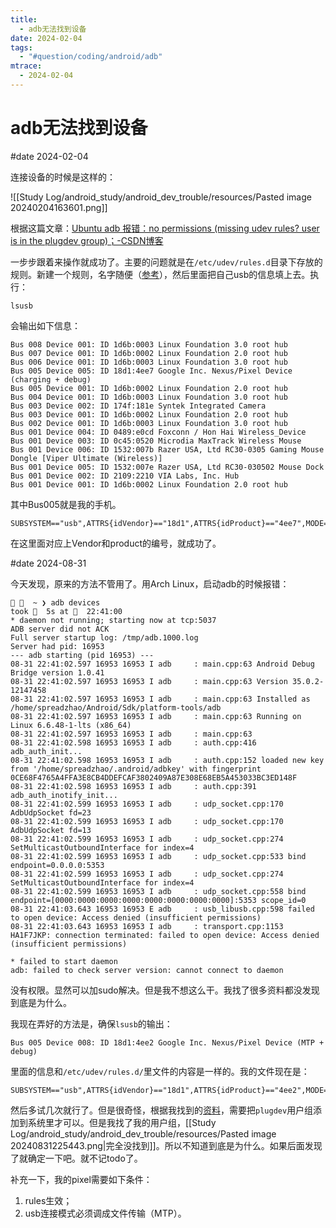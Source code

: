 ```yaml
---
title:
  - adb无法找到设备
date: 2024-02-04
tags:
  - "#question/coding/android/adb"
mtrace:
  - 2024-02-04
---
```


# adb无法找到设备

#date 2024-02-04

连接设备的时候是这样的：

![[Study Log/android_study/android_dev_trouble/resources/Pasted image 20240204163601.png]]

根据这篇文章：[Ubuntu adb 报错：no permissions (missing udev rules? user is in the plugdev group)；-CSDN博客](https://blog.csdn.net/weixin_43230861/article/details/119422383#commentBox)

一步步跟着来操作就成功了。主要的问题就是在`/etc/udev/rules.d`目录下存放的规则。新建一个规则，名字随便（[参考](https://wiki.archlinux.org/title/Udev#Allowing_regular_users_to_use_devices)），然后里面把自己usb的信息填上去。执行：

```shell
lsusb
```

会输出如下信息：

```shell
Bus 008 Device 001: ID 1d6b:0003 Linux Foundation 3.0 root hub
Bus 007 Device 001: ID 1d6b:0002 Linux Foundation 2.0 root hub
Bus 006 Device 001: ID 1d6b:0003 Linux Foundation 3.0 root hub
Bus 005 Device 005: ID 18d1:4ee7 Google Inc. Nexus/Pixel Device (charging + debug)
Bus 005 Device 001: ID 1d6b:0002 Linux Foundation 2.0 root hub
Bus 004 Device 001: ID 1d6b:0003 Linux Foundation 3.0 root hub
Bus 003 Device 002: ID 174f:181e Syntek Integrated Camera
Bus 003 Device 001: ID 1d6b:0002 Linux Foundation 2.0 root hub
Bus 002 Device 001: ID 1d6b:0003 Linux Foundation 3.0 root hub
Bus 001 Device 004: ID 0489:e0cd Foxconn / Hon Hai Wireless_Device
Bus 001 Device 003: ID 0c45:0520 Microdia MaxTrack Wireless Mouse
Bus 001 Device 006: ID 1532:007b Razer USA, Ltd RC30-0305 Gaming Mouse Dongle [Viper Ultimate (Wireless)]
Bus 001 Device 005: ID 1532:007e Razer USA, Ltd RC30-030502 Mouse Dock
Bus 001 Device 002: ID 2109:2210 VIA Labs, Inc. Hub
Bus 001 Device 001: ID 1d6b:0002 Linux Foundation 2.0 root hub
```

其中Bus005就是我的手机。

```rules
SUBSYSTEM=="usb",ATTRS{idVendor}=="18d1",ATTRS{idProduct}=="4ee7",MODE="0666",GROUP="plugdev",SYMLINK+="android",SYMLINK+="android_adb"
```

在这里面对应上Vendor和product的编号，就成功了。

#date 2024-08-31

今天发现，原来的方法不管用了。用Arch Linux，启动adb的时候报错：

```shell
   ~ ❯ adb devices                                                                                      took   5s at   22:41:00
* daemon not running; starting now at tcp:5037
ADB server did not ACK
Full server startup log: /tmp/adb.1000.log
Server had pid: 16953
--- adb starting (pid 16953) ---
08-31 22:41:02.597 16953 16953 I adb     : main.cpp:63 Android Debug Bridge version 1.0.41
08-31 22:41:02.597 16953 16953 I adb     : main.cpp:63 Version 35.0.2-12147458
08-31 22:41:02.597 16953 16953 I adb     : main.cpp:63 Installed as /home/spreadzhao/Android/Sdk/platform-tools/adb
08-31 22:41:02.597 16953 16953 I adb     : main.cpp:63 Running on Linux 6.6.48-1-lts (x86_64)
08-31 22:41:02.597 16953 16953 I adb     : main.cpp:63
08-31 22:41:02.598 16953 16953 I adb     : auth.cpp:416 adb_auth_init...
08-31 22:41:02.598 16953 16953 I adb     : auth.cpp:152 loaded new key from '/home/spreadzhao/.android/adbkey' with fingerprint 0CE68F4765A4FFA3E8CB4DDEFCAF3802409A87E308E68EB5A453033BC3ED148F
08-31 22:41:02.598 16953 16953 I adb     : auth.cpp:391 adb_auth_inotify_init...
08-31 22:41:02.599 16953 16953 I adb     : udp_socket.cpp:170 AdbUdpSocket fd=23
08-31 22:41:02.599 16953 16953 I adb     : udp_socket.cpp:170 AdbUdpSocket fd=13
08-31 22:41:02.599 16953 16953 I adb     : udp_socket.cpp:274 SetMulticastOutboundInterface for index=4
08-31 22:41:02.599 16953 16953 I adb     : udp_socket.cpp:533 bind endpoint=0.0.0.0:5353
08-31 22:41:02.599 16953 16953 I adb     : udp_socket.cpp:274 SetMulticastOutboundInterface for index=4
08-31 22:41:02.599 16953 16953 I adb     : udp_socket.cpp:558 bind endpoint=[0000:0000:0000:0000:0000:0000:0000:0000]:5353 scope_id=0
08-31 22:41:03.643 16953 16953 E adb     : usb_libusb.cpp:598 failed to open device: Access denied (insufficient permissions)
08-31 22:41:03.643 16953 16953 I adb     : transport.cpp:1153 HA1F7JKP: connection terminated: failed to open device: Access denied (insufficient permissions)

* failed to start daemon
adb: failed to check server version: cannot connect to daemon
```

没有权限。显然可以加sudo解决。但是我不想这么干。我找了很多资料都没发现到底是为什么。

我现在弄好的方法是，确保`lsusb`的输出：

```shell
Bus 005 Device 008: ID 18d1:4ee2 Google Inc. Nexus/Pixel Device (MTP + debug)
```

里面的信息和`/etc/udev/rules.d/`里文件的内容是一样的。我的文件现在是：

```rules
SUBSYSTEM=="usb",ATTRS{idVendor}=="18d1",ATTRS{idProduct}=="4ee2",MODE="0666",GROUP="plugdev",SYMLINK+="android",SYMLINK+="android_adb"
```

然后多试几次就行了。但是很奇怪，根据我找到的[资料](https://stackoverflow.com/questions/28704636/insufficient-permissions-for-device-in-android-studio-workspace-running-in-opens#comment45742469_28724457)，需要把`plugdev`用户组添加到系统里才可以。但是我找了我的用户组，[[Study Log/android_study/android_dev_trouble/resources/Pasted image 20240831225443.png|完全没找到]]。所以不知道到底是为什么。如果后面发现了就确定一下吧。就不记todo了。

补充一下，我的pixel需要如下条件：

1. rules生效；
2. usb连接模式必须调成文件传输（MTP）。
